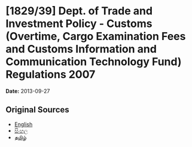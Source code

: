 # [1829/39] Dept. of Trade and Investment Policy - Customs (Overtime, Cargo Examination Fees and Customs Information and Communication Technology Fund) Regulations 2007

**Date:** 2013-09-27

## Original Sources

- [English](https://documents.gov.lk/view/extra-gazettes/2013/9/1829-39_E.pdf)
- [සිංහල](https://documents.gov.lk/view/extra-gazettes/2013/9/1829-39_S.pdf)
- [தமிழ்](https://documents.gov.lk/view/extra-gazettes/2013/9/1829-39_T.pdf)

